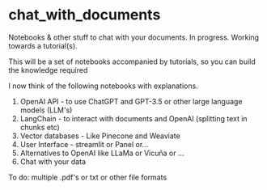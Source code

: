 # chat_with_documents
Notebooks &amp; other stuff to chat with your documents. In progress. Working towards a tutorial(s).

This will be a set of notebooks accompanied by tutorials, so you can build the knowledge required 

I now think of the following notebooks with explanations.

1. OpenAI API - to use ChatGPT and GPT-3.5 or other large language models (LLM's) 
2. LangChain - to interact with documents and OpenAI (splitting text in chunks etc)
3. Vector databases - Like Pinecone and Weaviate
4. User Interface - streamlit or Panel or...
5. Alternatives to OpenAI like LLaMa or Vicuña or ...
6. Chat with your data 

To do: multiple .pdf's or txt or other file formats
